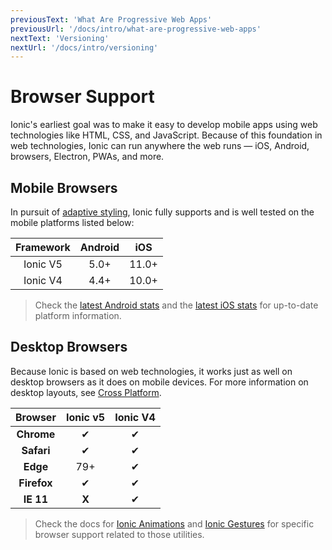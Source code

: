 ```yaml
---
previousText: 'What Are Progressive Web Apps'
previousUrl: '/docs/intro/what-are-progressive-web-apps'
nextText: 'Versioning'
nextUrl: '/docs/intro/versioning'
---
```


# Browser Support

Ionic's earliest goal was to make it easy to develop mobile apps using web technologies like HTML, CSS, and JavaScript. Because of this foundation in web technologies, Ionic can run anywhere the web runs — iOS, Android, browsers, Electron, PWAs, and more.


## Mobile Browsers

In pursuit of [adaptive styling](/docs/intro/concepts#adaptive-styling), Ionic fully supports and is well tested on the mobile platforms listed below:

| Framework | Android | iOS   |
|:---------:|:-------:|:-----:|
| Ionic V5  | 5.0+    | 11.0+ |
| Ionic V4  | 4.4+  | 10.0+ |

> Check the [latest Android stats](https://developer.android.com/about/dashboards/) and the [latest iOS stats](https://developer.apple.com/support/app-store/) for up-to-date platform information.


## Desktop Browsers

Because Ionic is based on web technologies, it works just as well on desktop browsers as it does on mobile devices. For more information on desktop layouts, see [Cross Platform](/docs/building/cross-platform#desktop).


| Browser     | Ionic v5 | Ionic V4 | 
|:-----------:|:--------:|:--------:|
| **Chrome**  | ✔        | ✔        |
| **Safari**  | ✔        | ✔        |
| **Edge**    | 79+      | ✔        |
| **Firefox** | ✔        | ✔        |
| **IE 11**   | **X**    | ✔        |



> Check the docs for [Ionic Animations](/docs/utilities/animations#browser-support) and [Ionic Gestures](/docs/utilities/gestures#browser-support) for specific browser support related to those utilities.
